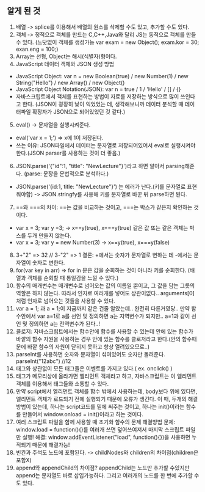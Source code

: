 ## 알게 된 것
1. 배열 -> splice를 이용해서 배열의 원소를 삭제할 수도 있고, 추가할 수도 있다.
2. 객체 -> 정적으로 객체를 만드는 C,C++,Java와 달리 JS는 동적으로 객체를 만들 수 있다. (느닷없이 객체를 생성가능 var exam = new Object(); exam.kor = 30; exan.eng = 100;)
3. Array는 선형, Object는 해시(식별자)형이다.
4. JavaScript 데이터 객체와 JSON 생성 방법
  - JavaScript Object: var n = new Boolean(true) / new Number(1) / new String("Hello") / new Array() / new Object()
  - JavaScript Object Notation(JSON): var n = true / 1 / 'Hello' / [] / {}
  - 자바스크립트에서 객체를 표현하는 방법이 자료를 저장하는 방식으로 많이 쓰인다고 한다. (JSON이 굉장히 낯이 익었었는 데, 생각해보니까 데이터 분석할 때 데이터파일 확장자가 JSON으로 되어있었던 것 같다.)
5. eval() -> 문자열을 실행시켜준다.
  - eval('var x = 1;') => x에 1이 저장된다.
  - 쓰는 이유: JSON파일에서 데이터는 문자열로 저장되어있어서 eval로 실행시켜야한다.(JSON parser를 사용하는 것이 더 좋음.)
6. JSON.parse('{"id":1, "title": "NewLecture"}')라고 하면 알아서 parsing해준다. (parse: 문장을 문법적으로 분석하다.)
  - JSON.parse('{id:1, title: "NewLecture"}') 는 에러가 난다.(키를 문자열로 표현줘야함)
  -> JSON.stringfy를 사용해 키를 문자열로 바꾼 뒤 parse하면 된다.
7. ==와 ===의 차이: ==는 값을 비교하는 것이고, ===는 박스가 같은지 확인하는 것이다.
  - var x = 3; var y =3; -> x==y(true), x===y(true) 같은 값 또는 같은 객체는 박스를 두개 만들지 않는다.
  - var x = 3; var y = new Number(3) -> x==y(true), x===y(false)
8. 3+"2" => 32  // 3-"2" => 1  결론: +에서는 숫자가 문자열로 변하는 데 -에서는 문자열이 숫자로 변한다.
9. for(var key in arr) => for in 문은 값을 순회하는 것이 아니라 키를 순회한다. (배열과 객체를 순회할 때 통일감을 느낄 수 있다.)
10. 함수의 매개변수는 매개변수로 넘어오는 값의 이름일 뿐이고, 그 값을 담는 그릇의 역할은 하지 않는다. 따라서 인자로 여러개를 넣어도 상관이없다.. arguments[0] 처럼 인자로 넘어오는 것들을 사용할 수 있다.
11. var a = 1; 과 a = 1;이 지금까지 같은 건줄 알았는데.. 완전히 다른거였당.. 만약 함수안에서 var a=1로 a를 선언 및 정의하면 a는 지역변수가 되지만.. a=1과 같이 선언 및 정의하면 a는 전역변수가 된다..!
12. 클로저: 자바스크립트에서는 함수안에 함수를 사용할 수 있는데 안에 있는 함수가 바깥의 함수 자원을 사용하는 경우 안에 있는 함수를 클로저라고 한다.(안의 함수때문에 바깥 함수의 자원이 닫히지 못하고 항상 열려있으므로..)
13. parseInt를 사용하면 숫자와 문자열이 섞여있어도 숫자만 돌려준다. parseInt("12abc") //12
14. 태그와 상관없이 모든 태그들은 이벤트를 가지고 있다.( ex. onclick() )
15. 태그가 메모리상에 올라가면 엘리먼트 객체라고 하고, 자바스크립트는 이 엘리먼트 객체를 이용해서 태그들와 소통할 수 있다.
16. 만약 script에서 엘리먼트 객체를 함수 밖에서 사용하는데, body보다 위에 있다면, 엘리먼트 객체가 로드되기 전에 실행되기 때문에 오류가 생긴다. 이 때, 두개의 해결방법이 있는데, 하나는 script코드를 밑에 써주는 것이고, 하나는 init()이라는 함수를 만들어서 window.onload = init()이라고 하는 것이다.
17. 여러 스크립트 파일을 함께 사용할 때 초기화 함수의 문제 해결방법 문제: window.load = function(){}를 여러개 쓰면 덮어쓰여져서 마지막 스크립트 파일만 실행! 해결: window.addEventListener("load", function(){})을 사용하면 누적되기 때문에 해결가능!
18. 빈칸과 주석도 노드에 포함된다. -> childNodes와 children의 차이점(children은 포함X)
19. append와 appendChild의 차이점? appendChild는 노드만 추가할 수있지만 append는 문자열도 바로 삽입가능하다. 그리고 여러개의 노드를 한 번에 추가할 수도 있다.
